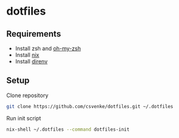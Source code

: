 # dotfiles

## Requirements

- Install zsh and [oh-my-zsh](https://ohmyz.sh/#install)
- Install [nix](https://nixos.org/download)
- Install [direnv](https://direnv.net/)

## Setup

Clone repository

```sh
git clone https://github.com/csvenke/dotfiles.git ~/.dotfiles
```

Run init script

```sh
nix-shell ~/.dotfiles --command dotfiles-init
```
